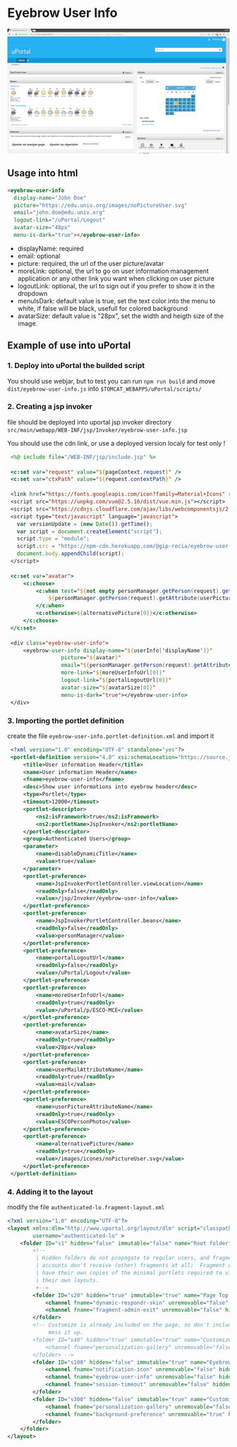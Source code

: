 # Eyebrow User Info

![Example of rendering](/eyebrow-user-info/doc/example.gif?raw=true)

## Usage into html

```html
<eyebrow-user-info
  display-name="John Doe"
  picture="https://edu.univ.org/images/noPictureUser.svg"
  email="john.doe@edu.univ.org"
  logout-link="/uPortal/Logout"
  avatar-size="48px"
  menu-is-dark="true"></eyebrow-user-info>
```

- displayName: required
- email: optional
- picture: required, the url of the user picture/avatar
- moreLink: optional, the url to go on user information management application or any other link you want when clicking on user picture
- logoutLink: optional, the url to sign out if you prefer to show it in the dropdown
- menuIsDark: default value is true, set the text color into the menu to white, if false will be black, usefull for colored background
- avatarSize: default value is "28px", set the width and heigth size of the image.

## Example of use into uPortal

### 1. Deploy into uPortal the builded script

You should use webjar, but to test you can run `npm run build` and move `dist/eyebrow-user-info.js` into `$TOMCAT_WEBAPPS/uPortal/scripts/`

### 2. Creating a jsp invoker

file should be deployed into uportal jsp invoker directory `src/main/webapp/WEB-INF/jsp/Invoker/eyebrow-user-info.jsp`

You should use the cdn link, or use a deployed version localy for test only !

```jsp
 <%@ include file="/WEB-INF/jsp/include.jsp" %>

 <c:set var="request" value="${pageContext.request}" />
 <c:set var="ctxPath" value="${request.contextPath}" />

 <link href="https://fonts.googleapis.com/icon?family=Material+Icons" rel="stylesheet">
 <script src="https://unpkg.com/vue@2.5.16/dist/vue.min.js"></script>
 <script src="https://cdnjs.cloudflare.com/ajax/libs/webcomponentsjs/2.0.2/webcomponents-loader.js"></script>
 <script type="text/javascript" language="javascript">
   var versionUpdate = (new Date()).getTime();
   var script = document.createElement("script");
   script.type = "module";
   script.src = "https://npm-cdn.herokuapp.com/@gip-recia/eyebrow-user-info@0.4.0/dist/eyebrow-user-info.js?v=" + versionUpdate;
   document.body.appendChild(script);
 </script>

 <c:set var="avatar">
     <c:choose>
         <c:when test="${not empty personManager.getPerson(request).getAttribute(userPictureAttributeName[0])}">
             ${personManager.getPerson(request).getAttribute(userPictureAttributeName[0])}
         </c:when>
         <c:otherwise>${alternativePicture[0]}</c:otherwise>
     </c:choose>
 </c:set>

 <div class="eyebrow-user-info">
     <eyebrow-user-info display-name="${userInfo['displayName']}"
                 picture="${avatar}"
                 email="${personManager.getPerson(request).getAttribute(userMailAttributeName[0])}"
                 more-link="${moreUserInfoUrl[0]}"
                 logout-link="${portalLogoutUrl[0]}"
                 avatar-size="${avatarSize[0]}"
                 menu-is-dark="true"></eyebrow-user-info>
 </div>
```

### 3. Importing the portlet definition

create the file `eyebrow-user-info.portlet-definition.xml` and import it

```xml
 <?xml version="1.0" encoding="UTF-8" standalone="yes"?>
 <portlet-definition version="4.0" xsi:schemaLocation="https://source.jasig.org/schemas/uportal/io/portlet-definition https://source.jasig.org/schemas/uportal/io/portlet-definition/portlet-definition-4.0.xsd" xmlns:ns2="https://source.jasig.org/schemas/uportal" xmlns="https://source.jasig.org/schemas/uportal/io/portlet-definition" xmlns:ns4="https://source.jasig.org/schemas/uportal/io/portlet-type" xmlns:ns3="https://source.jasig.org/schemas/uportal/io/subscribed-fragment" xmlns:ns5="https://source.jasig.org/schemas/uportal/io/event-aggregation" xmlns:ns6="https://source.jasig.org/schemas/uportal/io/user" xmlns:ns7="https://source.jasig.org/schemas/uportal/io/stylesheet-descriptor" xmlns:xsi="http://www.w3.org/2001/XMLSchema-instance" xmlns:ns8="https://source.jasig.org/schemas/uportal/io/permission-owner">
     <title>User information Header</title>
     <name>User information Header</name>
     <fname>eyebrow-user-info</fname>
     <desc>Show user informations into eyebrow header</desc>
     <type>Portlet</type>
     <timeout>12000</timeout>
     <portlet-descriptor>
         <ns2:isFramework>true</ns2:isFramework>
         <ns2:portletName>JspInvoker</ns2:portletName>
     </portlet-descriptor>
     <group>Authenticated Users</group>
     <parameter>
         <name>disableDynamicTitle</name>
         <value>true</value>
     </parameter>
     <portlet-preference>
         <name>JspInvokerPortletController.viewLocation</name>
         <readOnly>false</readOnly>
         <value>/jsp/Invoker/eyebrow-user-info</value>
     </portlet-preference>
     <portlet-preference>
         <name>JspInvokerPortletController.beans</name>
         <readOnly>false</readOnly>
         <value>personManager</value>
     </portlet-preference>
     <portlet-preference>
         <name>portalLogoutUrl</name>
         <readOnly>false</readOnly>
         <value>/uPortal/Logout</value>
     </portlet-preference>
     <portlet-preference>
         <name>moreUserInfoUrl</name>
         <readOnly>true</readOnly>
         <value>/uPortal/p/ESCO-MCE</value>
     </portlet-preference>
     <portlet-preference>
         <name>avatarSize</name>
         <readOnly>true</readOnly>
         <value>28px</value>
     </portlet-preference>
     <portlet-preference>
         <name>userMailAttributeName</name>
         <readOnly>true</readOnly>
         <value>mail</value>
     </portlet-preference>
     <portlet-preference>
         <name>userPictureAttributeName</name>
         <readOnly>true</readOnly>
         <value>ESCOPersonPhoto</value>
     </portlet-preference>
     <portlet-preference>
         <name>alternativePicture</name>
         <readOnly>true</readOnly>
         <value>/images/icones/noPictureUser.svg</value>
     </portlet-preference>
 </portlet-definition>
```

### 4. Adding it to the layout

modify the file `authenticated-lo.fragment-layout.xml`

```xml
<?xml version="1.0" encoding="UTF-8"?>
<layout xmlns:dlm="http://www.uportal.org/layout/dlm" script="classpath://org/jasig/portal/io/import-layout_v3-2.crn"
        username="authenticated-lo" >
    <folder ID="s1" hidden="false" immutable="false" name="Root folder" type="root" unremovable="true">
        <!--
         | Hidden folders do not propagate to regular users, and fragment owner
         | accounts don't receive (other) fragments at all;  Fragment owners must
         | have their own copies of the minimal portlets required to view and manage
         | their own layouts.
         +-->
        <folder ID="s20" hidden="true" immutable="true" name="Page Top folder" type="page-top" unremovable="true">
            <channel fname="dynamic-respondr-skin" unremovable="false" hidden="false" immutable="false" ID="n22"/>
            <channel fname="fragment-admin-exit" unremovable="false" hidden="false" immutable="false" ID="n24"/>
        </folder>
        <!-- Customize is already included on the page, so don't include it a 2nd time for layout admin.  It would
             mess it up.
        <folder ID="s40" hidden="true" immutable="true" name="Customize folder" type="customize" unremovable="true">
            <channel fname="personalization-gallery" unremovable="false" hidden="false" immutable="false" ID="n42"/>
        </folder> -->
        <folder ID="s100" hidden="false" immutable="true" name="Eyebrow folder" type="eyebrow" unremovable="true">
            <channel fname="notification-icon" unremovable="false" hidden="false" immutable="false" ID="n110"/>
            <channel fname="eyebrow-user-info" unremovable="false" hidden="false" immutable="false" ID="n120"/>
            <channel fname="session-timeout" unremovable="false" hidden="false" immutable="false" ID="n140"/>
        </folder>
        <folder ID="s300" hidden="false" immutable="true" name="Customize folder" type="customize" unremovable="true">
            <channel fname="personalization-gallery" unremovable="false" hidden="false" immutable="false" ID="n310"/>
            <channel fname="background-preference" unremovable="true" hidden="false" immutable="false" ID="n320"/>
        </folder>
    </folder>
</layout>
```
